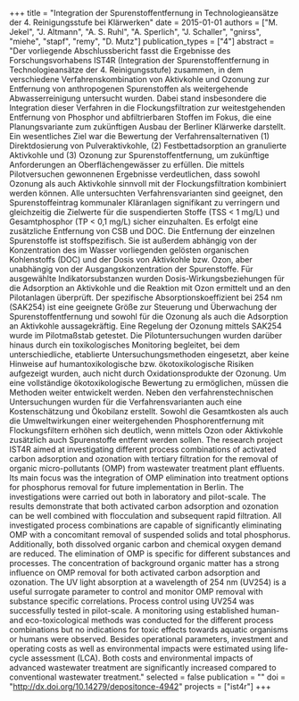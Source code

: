 +++
title = "Integration der Spurenstoffentfernung in Technologieansätze der 4. Reinigungsstufe bei Klärwerken"
date = 2015-01-01
authors = ["M. Jekel", "J. Altmann", "A. S. Ruhl", "A. Sperlich", "J. Schaller", "gnirss", "miehe", "stapf", "remy", "D. Mutz"]
publication_types = ["4"]
abstract = "Der vorliegende Abschlussbericht fasst die Ergebnisse des Forschungsvorhabens IST4R (Integration der Spurenstoffentfernung in Technologieansätze der 4. Reinigungsstufe) zusammen, in dem verschiedene Verfahrenskombination von Aktivkohle und Ozonung zur Entfernung von anthropogenen Spurenstoffen als weitergehende Abwasserreinigung untersucht wurden. Dabei stand insbesondere die Integration dieser Verfahren in die Flockungsfiltration zur weitestgehenden Entfernung von Phosphor und abfiltrierbaren Stoffen im Fokus, die eine Planungsvariante zum zukünftigen Ausbau der Berliner Klärwerke darstellt. Ein wesentliches Ziel war die Bewertung der Verfahrensalternativen (1) Direktdosierung von Pulveraktivkohle, (2) Festbettadsorption an granulierte Aktivkohle und (3) Ozonung zur Spurenstoffentfernung, um zukünftige Anforderungen an Oberflächengewässer zu erfüllen. Die mittels Pilotversuchen gewonnenen Ergebnisse verdeutlichen, dass sowohl Ozonung als auch Aktivkohle sinnvoll mit der Flockungsfiltration kombiniert werden können. Alle untersuchten Verfahrensvarianten sind geeignet, den Spurenstoffeintrag kommunaler Kläranlagen signifikant zu verringern und gleichzeitig die Zielwerte für die suspendierten Stoffe (TSS < 1 mg/L) und Gesamtphosphor (TP < 0,1 mg/L) sicher einzuhalten. Es erfolgt eine zusätzliche Entfernung von CSB und DOC. Die Entfernung der einzelnen Spurenstoffe ist stoffspezifisch. Sie ist außerdem abhängig von der Konzentration des im Wasser vorliegenden gelösten organischen Kohlenstoffs (DOC) und der Dosis von Aktivkohle bzw. Ozon, aber unabhängig von der Ausgangskonzentration der Spurenstoffe. Für ausgewählte Indikatorsubstanzen wurden Dosis-Wirkungsbeziehungen für die Adsorption an Aktivkohle und die Reaktion mit Ozon ermittelt und an den Pilotanlagen überprüft. Der spezifische Absorptionskoeffizient bei 254 nm (SAK254) ist eine geeignete Größe zur Steuerung und Überwachung der Spurenstoffentfernung und sowohl für die Ozonung als auch die Adsorption an Aktivkohle aussagekräftig. Eine Regelung der Ozonung mittels SAK254 wurde im Pilotmaßstab getestet. Die Pilotuntersuchungen wurden darüber hinaus durch ein toxikologisches Monitoring begleitet, bei dem unterschiedliche, etablierte Untersuchungsmethoden eingesetzt, aber keine Hinweise auf humantoxikologische bzw. ökotoxikologische Risiken aufgezeigt wurden, auch nicht durch Oxidationsprodukte der Ozonung. Um eine vollständige ökotoxikologische Bewertung zu ermöglichen, müssen die Methoden weiter entwickelt werden. Neben den verfahrenstechnischen Untersuchungen wurden für die Verfahrensvarianten auch eine Kostenschätzung und Ökobilanz erstellt. Sowohl die Gesamtkosten als auch die Umweltwirkungen einer weitergehenden Phosphorentfernung mit Flockungsfiltern erhöhen sich deutlich, wenn mittels Ozon oder Aktivkohle zusätzlich auch Spurenstoffe entfernt werden sollen.  The research project IST4R aimed at investigating different process combinations of activated carbon adsorption and ozonation with tertiary filtration for the removal of organic micro-pollutants (OMP) from wastewater treatment plant effluents. Its main focus was the integration of OMP elimination into treatment options for phosphorus removal for future implementation in Berlin. The investigations were carried out both in laboratory and pilot-scale. The results demonstrate that both activated carbon adsorption and ozonation can be well combined with flocculation and subsequent rapid filtration. All investigated process combinations are capable of significantly eliminating OMP with a concomitant removal of suspended solids and total phosphorus. Additionally, both dissolved organic carbon and chemical oxygen demand are reduced. The elimination of OMP is specific for different substances and processes. The concentration of background organic matter has a strong influence on OMP removal for both activated carbon adsorption and ozonation. The UV light absorption at a wavelength of 254 nm (UV254) is a useful surrogate parameter to control and monitor OMP removal with substance specific correlations. Process control using UV254 was successfully tested in pilot-scale. A monitoring using established human- and eco-toxicological methods was conducted for the different process combinations but no indications for toxic effects towards aquatic organisms or humans were observed. Besides operational parameters, investment and operating costs as well as environmental impacts were estimated using life-cycle assessment (LCA). Both costs and environmental impacts of advanced wastewater treatment are significantly increased compared to conventional wastewater treatment."
selected = false
publication = ""
doi = "http://dx.doi.org/10.14279/depositonce-4942"
projects = ["ist4r"]
+++

